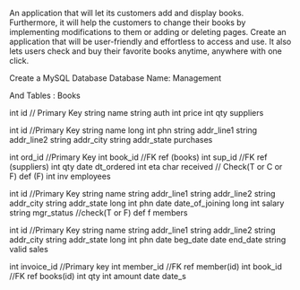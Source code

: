 An application that will let its customers add and display books. 
Furthermore, it will help the customers to change their books by implementing modifications to them or adding or deleting pages.
Create an application that will be user-friendly and effortless to access and use. 
It also lets users check and buy their favorite books anytime, anywhere with one click. 


Create a MySQL Database
Database Name: Management

And Tables :
Books

int id			// Primary Key
string name
string auth
int price
int qty
suppliers

int id				//Primary Key
string name
long int phn
string addr_line1
string addr_line2
string addr_city
string addr_state
purchases

int ord_id			//Primary Key
int book_id		    //FK ref (books)
int sup_id			//FK ref (suppliers)
int qty
date dt_ordered
int eta
char received		// Check(T or C or F) def (F)
int inv
employees

int id				//Primary Key
string name
string addr_line1
string addr_line2
string addr_city
string addr_state
long int phn
date date_of_joining
long int salary
string mgr_status	//check(T or F) def f
members

int id				//Primary Key
string name
string addr_line1
string addr_line2
string addr_city
string addr_state
long int phn
date beg_date
date end_date
string valid
sales

int invoice_id		//Primary key
int member_id		//FK ref member(id)
int book_id		//FK ref books(id)
int qty
int amount
date date_s
